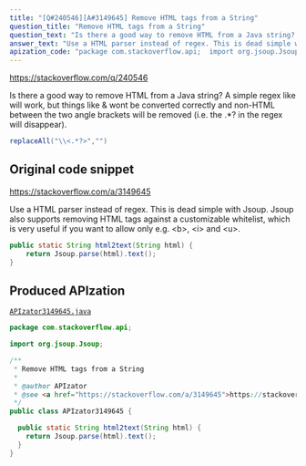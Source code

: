 ```yaml
---
title: "[Q#240546][A#3149645] Remove HTML tags from a String"
question_title: "Remove HTML tags from a String"
question_text: "Is there a good way to remove HTML from a Java string?  A simple regex like will work, but things like & wont be converted correctly and non-HTML between the two angle brackets will be removed (i.e. the .*? in the regex will disappear)."
answer_text: "Use a HTML parser instead of regex. This is dead simple with Jsoup. Jsoup also supports removing HTML tags against a customizable whitelist, which is very useful if you want to allow only e.g. <b>, <i> and <u>."
apization_code: "package com.stackoverflow.api;  import org.jsoup.Jsoup;  /**  * Remove HTML tags from a String  *  * @author APIzator  * @see <a href=\"https://stackoverflow.com/a/3149645\">https://stackoverflow.com/a/3149645</a>  */ public class APIzator3149645 {    public static String html2text(String html) {     return Jsoup.parse(html).text();   } }"
---
```


https://stackoverflow.com/q/240546

Is there a good way to remove HTML from a Java string?  A simple regex like
will work, but things like &amp; wont be converted correctly and non-HTML between the two angle brackets will be removed (i.e. the .*? in the regex will disappear).


```java
replaceAll("\\<.*?>","")
```


## Original code snippet

https://stackoverflow.com/a/3149645

Use a HTML parser instead of regex. This is dead simple with Jsoup.
Jsoup also supports removing HTML tags against a customizable whitelist, which is very useful if you want to allow only e.g. &lt;b&gt;, &lt;i&gt; and &lt;u&gt;.

```java
public static String html2text(String html) {
    return Jsoup.parse(html).text();
}
```

## Produced APIzation

[`APIzator3149645.java`](https://github.com/pasqualesalza/apization-temp-data/raw/master/apizations/java/APIzator3149645.java)

```java
package com.stackoverflow.api;

import org.jsoup.Jsoup;

/**
 * Remove HTML tags from a String
 *
 * @author APIzator
 * @see <a href="https://stackoverflow.com/a/3149645">https://stackoverflow.com/a/3149645</a>
 */
public class APIzator3149645 {

  public static String html2text(String html) {
    return Jsoup.parse(html).text();
  }
}

```